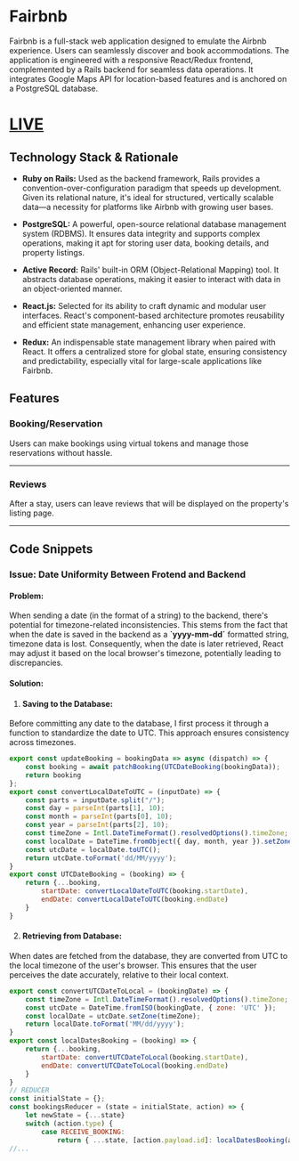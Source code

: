 # Fairbnb

Fairbnb is a full-stack web application designed to emulate the Airbnb experience. Users can seamlessly discover and book accommodations. The application is engineered with a responsive React/Redux frontend, complemented by a Rails backend for seamless data operations. It integrates Google Maps API for location-based features and is anchored on a PostgreSQL database.


# [LIVE](https://fairbnb-36c07c3f3067.herokuapp.com/)

## Technology Stack & Rationale

- **Ruby on Rails:** Used as the backend framework, Rails provides a convention-over-configuration paradigm that speeds up development. Given its relational nature, it's ideal for structured, vertically scalable data—a necessity for platforms like Airbnb with growing user bases.

- **PostgreSQL:** A powerful, open-source relational database management system (RDBMS). It ensures data integrity and supports complex operations, making it apt for storing user data, booking details, and property listings.

- **Active Record:** Rails' built-in ORM (Object-Relational Mapping) tool. It abstracts database operations, making it easier to interact with data in an object-oriented manner. 

- **React.js:** Selected for its ability to craft dynamic and modular user interfaces. React's component-based architecture promotes reusability and efficient state management, enhancing user experience.

- **Redux:** An indispensable state management library when paired with React. It offers a centralized store for global state, ensuring consistency and predictability, especially vital for large-scale applications like Fairbnb.

## Features

### Booking/Reservation

Users can make bookings using virtual tokens and manage those reservations without hassle.

---

### Reviews

After a stay, users can leave reviews that will be displayed on the property's listing page.

---

## Code Snippets

### Issue: Date Uniformity Between Frotend and Backend

#### Problem:
When sending a date (in the format of a string) to the backend, there's potential for timezone-related inconsistencies. This stems from the fact that when the date is saved in the backend as a **\`yyyy-mm-dd`** formatted string, timezone data is lost. Consequently, when the date is later retrieved, React may adjust it based on the local browser's timezone, potentially leading to discrepancies.

#### Solution:
1. #### Saving to the Database:
Before committing any date to the database, I first process it through a function to standardize the date to UTC. This approach ensures consistency across timezones.

```js
export const updateBooking = bookingData => async (dispatch) => {
    const booking = await patchBooking(UTCDateBooking(bookingData));
    return booking
};
export const convertLocalDateToUTC = (inputDate) => {
    const parts = inputDate.split("/");
    const day = parseInt(parts[1], 10);
    const month = parseInt(parts[0], 10);
    const year = parseInt(parts[2], 10);
    const timeZone = Intl.DateTimeFormat().resolvedOptions().timeZone;
    const localDate = DateTime.fromObject({ day, month, year }).setZone(timeZone);
    const utcDate = localDate.toUTC();
    return utcDate.toFormat('dd/MM/yyyy');
}
export const UTCDateBooking = (booking) => {
    return {...booking, 
        startDate: convertLocalDateToUTC(booking.startDate), 
        endDate: convertLocalDateToUTC(booking.endDate) 
    }
}
```

2. #### Retrieving from Database:
When dates are fetched from the database, they are converted from UTC to the local timezone of the user's browser. This ensures that the user perceives the date accurately, relative to their local context.

```js
export const convertUTCDateToLocal = (bookingDate) => {
    const timeZone = Intl.DateTimeFormat().resolvedOptions().timeZone;
    const utcDate = DateTime.fromISO(bookingDate, { zone: 'UTC' });
    const localDate = utcDate.setZone(timeZone);
    return localDate.toFormat('MM/dd/yyyy');
}
export const localDatesBooking = (booking) => {
    return {...booking, 
        startDate: convertUTCDateToLocal(booking.startDate), 
        endDate: convertUTCDateToLocal(booking.endDate) 
    }
}
// REDUCER
const initialState = {};
const bookingsReducer = (state = initialState, action) => {
    let newState = {...state}
    switch (action.type) {
        case RECEIVE_BOOKING:
            return { ...state, [action.payload.id]: localDatesBooking(action.payload) };
//...
```


